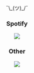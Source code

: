 <div align="center">
   </p>¯\_(ツ)_/¯<p>
   <h3>Spotify</h3>
   <img src="https://spotify-github-profile.vercel.app/api/view?uid=v2bdqm6yljgpwqjbc8l6xifi7&cover_image=true&theme=default" />
   <h3>Other</h3>
   <img src="https://komarev.com/ghpvc/?username=pkeorley&&style=flat-square" />
</div>
